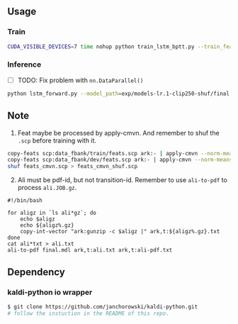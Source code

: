 ## Usage
### Train
```bash
CUDA_VISIBLE_DEVICES=7 time nohup python train_lstm_bptt.py --train_feats="scp:data/tr_feats_shuf.scp" --train_targets="ark,t:data/tr_ali.txt" --feat_dim=40 --target_dim=3019 --val_feats="scp:data/val_feats.scp" --val_targets="ark,t:data/val_ali.txt" --cuda --checkpoint --epochs=10 > train.log &
```
### Inference
- [ ] TODO: Fix problem with `nn.DataParallel()`

```bash
python lstm_forward.py --model_path=exp/models-lr.1-clip250-shuf/final.pth.tar --in_feat="scp:data/val_feats_shuf.scp" --out_feat="ark,t:data/val_out.ark" --feat_dim=40 --target_dim=3019 --apply_logsoftmax
```

## Note
1. Feat maybe be processed by apply-cmvn. And remember to shuf the `.scp` before training with it.

```bash
copy-feats scp:data_fbank/train/feats.scp ark:- | apply-cmvn --norm-means=true --norm-vars=true --utt2spk=ark:data_fbank/train/utt2spk scp:data_fbank/train/cmvn.scp ark:- "ark,scp:$PWD/data_fbank/train/feats_cmvn.ark,$PWD/data_fbank/train/feats_cmvn.scp"
copy-feats scp:data_fbank/dev/feats.scp ark:- | apply-cmvn --norm-means=true --norm-vars=true --utt2spk=ark:data_fbank/dev/utt2spk scp:data_fbank/dev/cmvn.scp ark:- "ark,scp:$PWD/data_fbank/dev/feats_cmvn.ark,$PWD/data_fbank/dev/feats_cmvn.scp"
shuf feats_cmvn.scp > feats_cmvn_shuf.scp
```

2. Ali must be pdf-id, but not transition-id. Remember to use `ali-to-pdf` to process `ali.JOB.gz`.

```shell
#!/bin/bash

for aligz in `ls ali*gz`; do
    echo $aligz
    echo ${aligz%.gz}
    copy-int-vector "ark:gunzip -c $aligz |" ark,t:${aligz%.gz}.txt
done
cat ali*txt > ali.txt
ali-to-pdf final.mdl ark,t:ali.txt ark,t:ali-pdf.txt
```

## Dependency
### kaldi-python io wrapper
```bash
$ git clone https://github.com/janchorowski/kaldi-python.git
# follow the instuction in the README of this repo.
```
